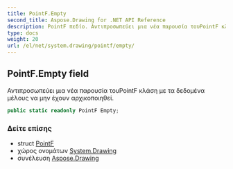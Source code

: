 ```yaml
---
title: PointF.Empty
second_title: Aspose.Drawing for .NET API Reference
description: PointF πεδίο. Αντιπροσωπεύει μια νέα παρουσία τουPointF κλάση με τα δεδομένα μέλους να μην έχουν αρχικοποιηθεί.
type: docs
weight: 20
url: /el/net/system.drawing/pointf/empty/
---
```

## PointF.Empty field

Αντιπροσωπεύει μια νέα παρουσία τουPointF κλάση με τα δεδομένα μέλους να μην έχουν αρχικοποιηθεί.

```csharp
public static readonly PointF Empty;
```

### Δείτε επίσης

* struct [PointF](../)
* χώρος ονομάτων [System.Drawing](../../pointf/)
* συνέλευση [Aspose.Drawing](../../../)


